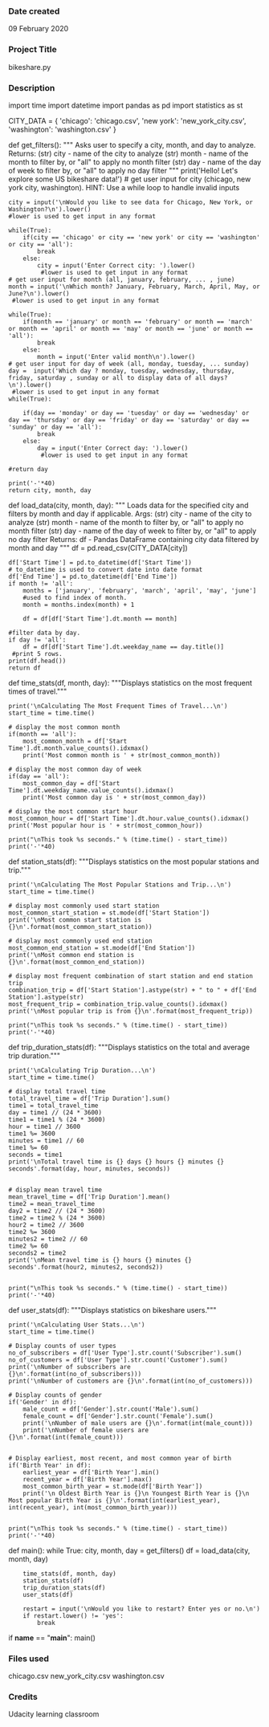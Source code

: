 ### Date created
09 February 2020

### Project Title
bikeshare.py

### Description
import time
import datetime
import pandas as pd
import statistics as st

CITY_DATA = { 'chicago': 'chicago.csv',
              'new york': 'new_york_city.csv',
              'washington': 'washington.csv' }

def get_filters():
    """
    Asks user to specify a city, month, and day to analyze.
    Returns:
        (str) city - name of the city to analyze
        (str) month - name of the month to filter by, or "all" to apply no month filter
        (str) day - name of the day of week to filter by, or "all" to apply no day filter
    """
    print('Hello! Let\'s explore some US bikeshare data!')
    # get user input for city (chicago, new york city, washington). HINT: Use a while loop to handle invalid inputs
    
    city = input('\nWould you like to see data for Chicago, New York, or Washington?\n').lower()
    #lower is used to get input in any format

    while(True):
        if(city == 'chicago' or city == 'new york' or city == 'washington' or city == 'all'):
            break
        else:
            city = input('Enter Correct city: ').lower()
             #lower is used to get input in any format
    # get user input for month (all, january, february, ... , june)
    month = input('\nWhich month? January, February, March, April, May, or June?\n').lower()
     #lower is used to get input in any format

    while(True):
        if(month == 'january' or month == 'february' or month == 'march' or month == 'april' or month == 'may' or month == 'june' or month == 'all'):
            break
        else:
            month = input('Enter valid month\n').lower()
    # get user input for day of week (all, monday, tuesday, ... sunday)
    day =  input('Which day ? monday, tuesday, wednesday, thursday, friday, saturday , sunday or all to display data of all days?\n').lower()
     #lower is used to get input in any format
    while(True):
        
        if(day == 'monday' or day == 'tuesday' or day == 'wednesday' or day == 'thursday' or day == 'friday' or day == 'saturday' or day == 'sunday' or day == 'all'):
            break
        else:
            day = input('Enter Correct day: ').lower()
             #lower is used to get input in any format

    #return day

    print('-'*40)
    return city, month, day

def load_data(city, month, day):
    """
    Loads data for the specified city and filters by month and day if applicable.
    Args:
        (str) city - name of the city to analyze
        (str) month - name of the month to filter by, or "all" to apply no month filter
        (str) day - name of the day of week to filter by, or "all" to apply no day filter
    Returns:
        df - Pandas DataFrame containing city data filtered by month and day
    """
    df = pd.read_csv(CITY_DATA[city])

 
    df['Start Time'] = pd.to_datetime(df['Start Time'])
    # to_datetime is used to convert date into date format
    df['End Time'] = pd.to_datetime(df['End Time'])
    if month != 'all':
        months = ['january', 'february', 'march', 'april', 'may', 'june']
        #used to find index of month.
        month = months.index(month) + 1       

        df = df[df['Start Time'].dt.month == month]
        
    #filter data by day.
    if day != 'all': 
        df = df[df['Start Time'].dt.weekday_name == day.title()]
     #print 5 rows.
    print(df.head())
    return df


def time_stats(df, month, day):
    """Displays statistics on the most frequent times of travel."""

    print('\nCalculating The Most Frequent Times of Travel...\n')
    start_time = time.time()

    # display the most common month
    if(month == 'all'):
        most_common_month = df['Start Time'].dt.month.value_counts().idxmax()
        print('Most common month is ' + str(most_common_month))

    # display the most common day of week
    if(day == 'all'):
        most_common_day = df['Start Time'].dt.weekday_name.value_counts().idxmax()
        print('Most common day is ' + str(most_common_day))

    # display the most common start hour
    most_common_hour = df['Start Time'].dt.hour.value_counts().idxmax()
    print('Most popular hour is ' + str(most_common_hour))

    print("\nThis took %s seconds." % (time.time() - start_time))
    print('-'*40)


def station_stats(df):
    """Displays statistics on the most popular stations and trip."""

    print('\nCalculating The Most Popular Stations and Trip...\n')
    start_time = time.time()

    # display most commonly used start station
    most_common_start_station = st.mode(df['Start Station'])
    print('\nMost common start station is {}\n'.format(most_common_start_station))

    # display most commonly used end station
    most_common_end_station = st.mode(df['End Station'])
    print('\nMost common end station is {}\n'.format(most_common_end_station))

    # display most frequent combination of start station and end station trip
    combination_trip = df['Start Station'].astype(str) + " to " + df['End Station'].astype(str)
    most_frequent_trip = combination_trip.value_counts().idxmax()
    print('\nMost popular trip is from {}\n'.format(most_frequent_trip))

    print("\nThis took %s seconds." % (time.time() - start_time))
    print('-'*40)


def trip_duration_stats(df):
    """Displays statistics on the total and average trip duration."""

    print('\nCalculating Trip Duration...\n')
    start_time = time.time()

    # display total travel time
    total_travel_time = df['Trip Duration'].sum()
    time1 = total_travel_time
    day = time1 // (24 * 3600)
    time1 = time1 % (24 * 3600)
    hour = time1 // 3600
    time1 %= 3600
    minutes = time1 // 60
    time1 %= 60
    seconds = time1
    print('\nTotal travel time is {} days {} hours {} minutes {} seconds'.format(day, hour, minutes, seconds))


    # display mean travel time
    mean_travel_time = df['Trip Duration'].mean()
    time2 = mean_travel_time
    day2 = time2 // (24 * 3600)
    time2 = time2 % (24 * 3600)
    hour2 = time2 // 3600
    time2 %= 3600
    minutes2 = time2 // 60
    time2 %= 60
    seconds2 = time2
    print('\nMean travel time is {} hours {} minutes {} seconds'.format(hour2, minutes2, seconds2))


    print("\nThis took %s seconds." % (time.time() - start_time))
    print('-'*40)


def user_stats(df):
    """Displays statistics on bikeshare users."""

    print('\nCalculating User Stats...\n')
    start_time = time.time()

    # Display counts of user types
    no_of_subscribers = df['User Type'].str.count('Subscriber').sum()
    no_of_customers = df['User Type'].str.count('Customer').sum()
    print('\nNumber of subscribers are {}\n'.format(int(no_of_subscribers)))
    print('\nNumber of customers are {}\n'.format(int(no_of_customers)))

    # Display counts of gender
    if('Gender' in df):
        male_count = df['Gender'].str.count('Male').sum()
        female_count = df['Gender'].str.count('Female').sum()
        print('\nNumber of male users are {}\n'.format(int(male_count)))
        print('\nNumber of female users are {}\n'.format(int(female_count)))


    # Display earliest, most recent, and most common year of birth
    if('Birth Year' in df):
        earliest_year = df['Birth Year'].min()
        recent_year = df['Birth Year'].max()
        most_common_birth_year = st.mode(df['Birth Year'])
        print('\n Oldest Birth Year is {}\n Youngest Birth Year is {}\n Most popular Birth Year is {}\n'.format(int(earliest_year), int(recent_year), int(most_common_birth_year)))


    print("\nThis took %s seconds." % (time.time() - start_time))
    print('-'*40)


def main():
    while True:
        city, month, day = get_filters()
        df = load_data(city, month, day)

        time_stats(df, month, day)
        station_stats(df)
        trip_duration_stats(df)
        user_stats(df)

        restart = input('\nWould you like to restart? Enter yes or no.\n')
        if restart.lower() != 'yes':
            break


if __name__ == "__main__":
	main()



### Files used
chicago.csv
new_york_city.csv
washington.csv

### Credits
Udacity learning classroom 

